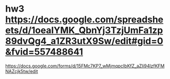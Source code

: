 # hw3 https://docs.google.com/spreadsheets/d/1oeaIYMK_QbnYj3TzjUmFa1zp89dvQg4_a1ZR3utX9Sw/edit#gid=0&fvid=557488641
https://docs.google.com/forms/d/15FMc7KP7_wMjmqpcIbKfZ_aZli94lzfKFMNAZcjk5tw/edit
